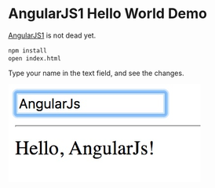 AngularJS1 Hello World Demo
===========================

[AngularJS1](https://angularjs.org/) is not dead yet.

```
npm install
open index.html
```

Type your name in the text field, and see the changes.

![demo](./images/demo.jpg)
